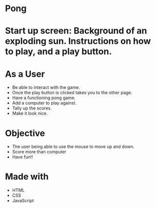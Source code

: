 # Pong
# Start up screen: Background of an exploding sun. Instructions on how to play, and a play button.

# As a User
 * Be able to interact with the game.
 * Once the play button is clicked takes you to the other page.
 * Have a functioning pong game.
 * Add a computer to play against.
 * Tally up the scores.
 * Make it look nice. 

 # Objective
  * The user being able to use the mouse to move up and down.
  * Score more than computer
  * Have fun!!

  # Made with
   * HTML
   * CSS
   * JavaScript